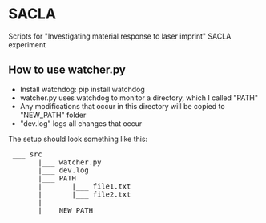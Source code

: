 # SACLA
Scripts for "Investigating material response to laser imprint" SACLA experiment

## How to use watcher.py

- Install watchdog: pip install watchdog
- watcher.py uses watchdog to monitor a directory, which I called "PATH"
- Any modifications that occur in this directory will be copied to "NEW_PATH" folder
- "dev.log" logs all changes that occur

The setup should look something like this:
<pre>
 ___ src
       |___ watcher.py
       |___ dev.log
       |___ PATH
       |       |___ file1.txt
       |       |___ file2.txt
       |             
       |___ NEW_PATH
</pre>
